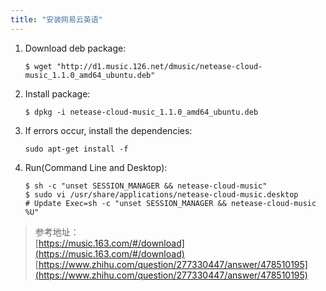 ```yaml
---
title: "安装网易云英语"
---
```


1. Download deb package:
   ```
   $ wget "http://d1.music.126.net/dmusic/netease-cloud-music_1.1.0_amd64_ubuntu.deb"
   ```
2. Install package:
   ```
   $ dpkg -i netease-cloud-music_1.1.0_amd64_ubuntu.deb
   ```
3. If errors occur, install the dependencies:
   ```
   sudo apt-get install -f
   ```
4. Run(Command Line and Desktop):
   ```
   $ sh -c "unset SESSION_MANAGER && netease-cloud-music"
   $ sudo vi /usr/share/applications/netease-cloud-music.desktop
   # Update Exec=sh -c "unset SESSION_MANAGER && netease-cloud-music %U"

> 参考地址：  
[https://music.163.com/#/download](https://music.163.com/#/download)  
[https://www.zhihu.com/question/277330447/answer/478510195](https://www.zhihu.com/question/277330447/answer/478510195)